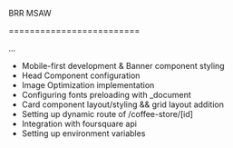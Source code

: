 BRR
MSAW

=========================

...

- Mobile-first development & Banner component styling
- Head Component configuration
- Image Optimization implementation
- Configuring fonts preloading with \_document
- Card component layout/styling && grid layout addition
- Setting up dynamic route of /coffee-store/[id]
- Integration with foursquare api
- Setting up environment variables
